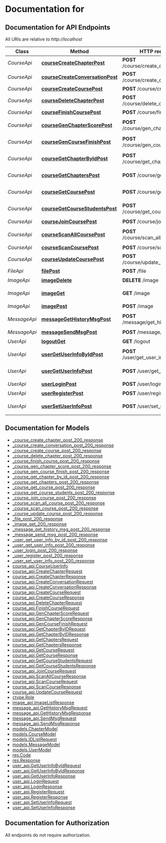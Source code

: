 # Documentation for 

<a name="documentation-for-api-endpoints"></a>
## Documentation for API Endpoints

All URIs are relative to *http://localhost*

| Class | Method | HTTP request | Description |
|------------ | ------------- | ------------- | -------------|
| *CourseApi* | [**courseCreateChapterPost**](Apis/CourseApi.md#coursecreatechapterpost) | **POST** /course/create_chapter | 创建章节 |
*CourseApi* | [**courseCreateConversationPost**](Apis/CourseApi.md#coursecreateconversationpost) | **POST** /course/create_conversation | 创建会话 |
*CourseApi* | [**courseCreateCoursePost**](Apis/CourseApi.md#coursecreatecoursepost) | **POST** /course/create_course | 创建课程 |
*CourseApi* | [**courseDeleteChapterPost**](Apis/CourseApi.md#coursedeletechapterpost) | **POST** /course/delete_chapter | 删除章节 |
*CourseApi* | [**courseFinishCoursePost**](Apis/CourseApi.md#coursefinishcoursepost) | **POST** /course/finish_course | 完成课程 |
*CourseApi* | [**courseGenChapterScorePost**](Apis/CourseApi.md#coursegenchapterscorepost) | **POST** /course/gen_chapter_score | 生成章节分数 |
*CourseApi* | [**courseGenCourseFinishPost**](Apis/CourseApi.md#coursegencoursefinishpost) | **POST** /course/gen_course_finish | 生成课程完成状态 |
*CourseApi* | [**courseGetChapterByIdPost**](Apis/CourseApi.md#coursegetchapterbyidpost) | **POST** /course/get_chapter_by_id | 获取章节信息 |
*CourseApi* | [**courseGetChaptersPost**](Apis/CourseApi.md#coursegetchapterspost) | **POST** /course/get_chapters | 获取课程章节列表 |
*CourseApi* | [**courseGetCoursePost**](Apis/CourseApi.md#coursegetcoursepost) | **POST** /course/get_course | 获取课程信息 |
*CourseApi* | [**courseGetCourseStudentsPost**](Apis/CourseApi.md#coursegetcoursestudentspost) | **POST** /course/get_course_students | 获取课程学生信息 |
*CourseApi* | [**courseJoinCoursePost**](Apis/CourseApi.md#coursejoincoursepost) | **POST** /course/join_course | 加入课程 |
*CourseApi* | [**courseScanAllCoursePost**](Apis/CourseApi.md#coursescanallcoursepost) | **POST** /course/scan_all_course | 扫描所有课程 |
*CourseApi* | [**courseScanCoursePost**](Apis/CourseApi.md#coursescancoursepost) | **POST** /course/scan_course | 扫描课程 |
*CourseApi* | [**courseUpdateCoursePost**](Apis/CourseApi.md#courseupdatecoursepost) | **POST** /course/update_course | 更新课程 |
| *FileApi* | [**filePost**](Apis/FileApi.md#filepost) | **POST** /file | 文件上传 |
| *ImageApi* | [**imageDelete**](Apis/ImageApi.md#imagedelete) | **DELETE** /image | 删除图片 |
*ImageApi* | [**imageGet**](Apis/ImageApi.md#imageget) | **GET** /image | 获取图片列表 |
*ImageApi* | [**imagePost**](Apis/ImageApi.md#imagepost) | **POST** /image | 创建图片 |
| *MessageApi* | [**messageGetHistoryMsgPost**](Apis/MessageApi.md#messagegethistorymsgpost) | **POST** /message/get_history_msg | 获取历史消息 |
*MessageApi* | [**messageSendMsgPost**](Apis/MessageApi.md#messagesendmsgpost) | **POST** /message/send_msg | 发送消息 |
| *UserApi* | [**logoutGet**](Apis/UserApi.md#logoutget) | **GET** /logout | 注销 |
*UserApi* | [**userGetUserInfoByIdPost**](Apis/UserApi.md#usergetuserinfobyidpost) | **POST** /user/get_user_info_by_id | 获取用户信息 |
*UserApi* | [**userGetUserInfoPost**](Apis/UserApi.md#usergetuserinfopost) | **POST** /user/get_user_info | 获取用户信息 |
*UserApi* | [**userLoginPost**](Apis/UserApi.md#userloginpost) | **POST** /user/login | 登录 |
*UserApi* | [**userRegisterPost**](Apis/UserApi.md#userregisterpost) | **POST** /user/register | 注册 |
*UserApi* | [**userSetUserInfoPost**](Apis/UserApi.md#usersetuserinfopost) | **POST** /user/set_user_info | 设置用户信息 |


<a name="documentation-for-models"></a>
## Documentation for Models

 - [_course_create_chapter_post_200_response](./Models/_course_create_chapter_post_200_response.md)
 - [_course_create_conversation_post_200_response](./Models/_course_create_conversation_post_200_response.md)
 - [_course_create_course_post_200_response](./Models/_course_create_course_post_200_response.md)
 - [_course_delete_chapter_post_200_response](./Models/_course_delete_chapter_post_200_response.md)
 - [_course_finish_course_post_200_response](./Models/_course_finish_course_post_200_response.md)
 - [_course_gen_chapter_score_post_200_response](./Models/_course_gen_chapter_score_post_200_response.md)
 - [_course_gen_course_finish_post_200_response](./Models/_course_gen_course_finish_post_200_response.md)
 - [_course_get_chapter_by_id_post_200_response](./Models/_course_get_chapter_by_id_post_200_response.md)
 - [_course_get_chapters_post_200_response](./Models/_course_get_chapters_post_200_response.md)
 - [_course_get_course_post_200_response](./Models/_course_get_course_post_200_response.md)
 - [_course_get_course_students_post_200_response](./Models/_course_get_course_students_post_200_response.md)
 - [_course_join_course_post_200_response](./Models/_course_join_course_post_200_response.md)
 - [_course_scan_all_course_post_200_response](./Models/_course_scan_all_course_post_200_response.md)
 - [_course_scan_course_post_200_response](./Models/_course_scan_course_post_200_response.md)
 - [_course_update_course_post_200_response](./Models/_course_update_course_post_200_response.md)
 - [_file_post_200_response](./Models/_file_post_200_response.md)
 - [_image_get_200_response](./Models/_image_get_200_response.md)
 - [_message_get_history_msg_post_200_response](./Models/_message_get_history_msg_post_200_response.md)
 - [_message_send_msg_post_200_response](./Models/_message_send_msg_post_200_response.md)
 - [_user_get_user_info_by_id_post_200_response](./Models/_user_get_user_info_by_id_post_200_response.md)
 - [_user_get_user_info_post_200_response](./Models/_user_get_user_info_post_200_response.md)
 - [_user_login_post_200_response](./Models/_user_login_post_200_response.md)
 - [_user_register_post_200_response](./Models/_user_register_post_200_response.md)
 - [_user_set_user_info_post_200_response](./Models/_user_set_user_info_post_200_response.md)
 - [course_api.CourseUserInfo](./Models/course_api.CourseUserInfo.md)
 - [course_api.CreateChapterRequest](./Models/course_api.CreateChapterRequest.md)
 - [course_api.CreateChapterResponse](./Models/course_api.CreateChapterResponse.md)
 - [course_api.CreateConversationRequest](./Models/course_api.CreateConversationRequest.md)
 - [course_api.CreateConversationResponse](./Models/course_api.CreateConversationResponse.md)
 - [course_api.CreateCourseRequest](./Models/course_api.CreateCourseRequest.md)
 - [course_api.CreateCourseResponse](./Models/course_api.CreateCourseResponse.md)
 - [course_api.DeleteChapterRequest](./Models/course_api.DeleteChapterRequest.md)
 - [course_api.FinishCourseRequest](./Models/course_api.FinishCourseRequest.md)
 - [course_api.GenChapterScoreRequest](./Models/course_api.GenChapterScoreRequest.md)
 - [course_api.GenChapterScoreResponse](./Models/course_api.GenChapterScoreResponse.md)
 - [course_api.GenCourseFinishRequest](./Models/course_api.GenCourseFinishRequest.md)
 - [course_api.GetChapterByIDRequest](./Models/course_api.GetChapterByIDRequest.md)
 - [course_api.GetChapterByIDResponse](./Models/course_api.GetChapterByIDResponse.md)
 - [course_api.GetChaptersRequest](./Models/course_api.GetChaptersRequest.md)
 - [course_api.GetChaptersResponse](./Models/course_api.GetChaptersResponse.md)
 - [course_api.GetCourseRequest](./Models/course_api.GetCourseRequest.md)
 - [course_api.GetCourseResponse](./Models/course_api.GetCourseResponse.md)
 - [course_api.GetCourseStudentsRequest](./Models/course_api.GetCourseStudentsRequest.md)
 - [course_api.GetCourseStudentsResponse](./Models/course_api.GetCourseStudentsResponse.md)
 - [course_api.JoinCourseRequest](./Models/course_api.JoinCourseRequest.md)
 - [course_api.ScanAllCourseResponse](./Models/course_api.ScanAllCourseResponse.md)
 - [course_api.ScanCourseRequest](./Models/course_api.ScanCourseRequest.md)
 - [course_api.ScanCourseResponse](./Models/course_api.ScanCourseResponse.md)
 - [course_api.UpdateCourseRequest](./Models/course_api.UpdateCourseRequest.md)
 - [ctype.Role](./Models/ctype.Role.md)
 - [image_api.ImageListResponse](./Models/image_api.ImageListResponse.md)
 - [message_api.GetHistoryMsgRequest](./Models/message_api.GetHistoryMsgRequest.md)
 - [message_api.GetHistoryMsgResponse](./Models/message_api.GetHistoryMsgResponse.md)
 - [message_api.SendMsgRequest](./Models/message_api.SendMsgRequest.md)
 - [message_api.SendMsgResponse](./Models/message_api.SendMsgResponse.md)
 - [models.ChapterModel](./Models/models.ChapterModel.md)
 - [models.CourseModel](./Models/models.CourseModel.md)
 - [models.IDListRequest](./Models/models.IDListRequest.md)
 - [models.MessageModel](./Models/models.MessageModel.md)
 - [models.UserModel](./Models/models.UserModel.md)
 - [res.Code](./Models/res.Code.md)
 - [res.Response](./Models/res.Response.md)
 - [user_api.GetUserInfoByIdRequest](./Models/user_api.GetUserInfoByIdRequest.md)
 - [user_api.GetUserInfoByIdResponse](./Models/user_api.GetUserInfoByIdResponse.md)
 - [user_api.GetUserInfoResponse](./Models/user_api.GetUserInfoResponse.md)
 - [user_api.LoginRequest](./Models/user_api.LoginRequest.md)
 - [user_api.LoginResponse](./Models/user_api.LoginResponse.md)
 - [user_api.RegisterRequest](./Models/user_api.RegisterRequest.md)
 - [user_api.RegisterResponse](./Models/user_api.RegisterResponse.md)
 - [user_api.SetUserInfoRequest](./Models/user_api.SetUserInfoRequest.md)
 - [user_api.SetUserInfoResponse](./Models/user_api.SetUserInfoResponse.md)


<a name="documentation-for-authorization"></a>
## Documentation for Authorization

All endpoints do not require authorization.
